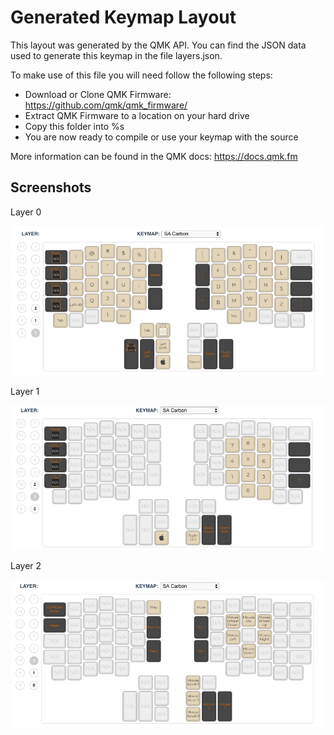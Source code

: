 # Generated Keymap Layout

This layout was generated by the QMK API. You can find the JSON data used to
generate this keymap in the file layers.json.

To make use of this file you will need follow the following steps:

* Download or Clone QMK Firmware: <https://github.com/qmk/qmk_firmware/>
* Extract QMK Firmware to a location on your hard drive
* Copy this folder into %s
* You are now ready to compile or use your keymap with the source

More information can be found in the QMK docs: <https://docs.qmk.fm>

 ## Screenshots

 Layer 0

 ![Layer 0](https://github.com/luotaoruby/ergodox_qmk_layouts/blob/master/imgs/layer0.png)

 Layer 1

 ![Layer 1](https://github.com/luotaoruby/ergodox_qmk_layouts/blob/master/imgs/layer1.png)

 Layer 2

 ![Layer 2](https://github.com/luotaoruby/ergodox_qmk_layouts/blob/master/imgs/layer2.png)
